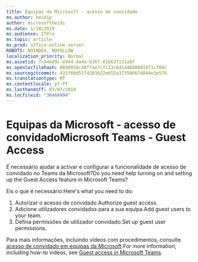 ```yaml
---
title: Equipas da Microsoft - acesso de convidado
ms.author: heidip
author: microsoftheidi
ms.date: 1/18/2019
ms.audience: ITPro
ms.topic: article
ms.prod: office-online-server
ROBOTS: NOINDEX, NOFOLLOW
localization_priority: Normal
ms.assetid: 7c44ed9c-e944-4a4a-b36f-81b637131a9f
ms.openlocfilehash: 0890950c48ffae7cfc13c641446088819f1cf04c
ms.sourcegitcommit: 431f60d51f4203b22e655a37358667d844e3e576
ms.translationtype: MT
ms.contentlocale: pt-PT
ms.lasthandoff: 03/07/2019
ms.locfileid: "30468494"
---
```

# <a name="microsoft-teams---guest-access"></a><span data-ttu-id="6c772-102">Equipas da Microsoft - acesso de convidado</span><span class="sxs-lookup"><span data-stu-id="6c772-102">Microsoft Teams - Guest Access</span></span>

<span data-ttu-id="6c772-103">É necessário ajudar a activar e configurar a funcionalidade de acesso de convidado no Teams da Microsoft?</span><span class="sxs-lookup"><span data-stu-id="6c772-103">Do you need help turning on and setting up the Guest Access feature in Microsoft Teams?</span></span>

<span data-ttu-id="6c772-104">Eis o que é necessário:</span><span class="sxs-lookup"><span data-stu-id="6c772-104">Here's what you need to do:</span></span>

1. <span data-ttu-id="6c772-105">Autorizar o acesso de convidado.</span><span class="sxs-lookup"><span data-stu-id="6c772-105">Authorize guest access.</span></span>
1. <span data-ttu-id="6c772-106">Adicione utilizadores convidados para a sua equipa.</span><span class="sxs-lookup"><span data-stu-id="6c772-106">Add guest users to your team.</span></span>
1. <span data-ttu-id="6c772-107">Defina permissões de utilizador convidado.</span><span class="sxs-lookup"><span data-stu-id="6c772-107">Set up guest user permissions.</span></span>

<span data-ttu-id="6c772-108">Para mais informações, incluindo vídeos com procedimentos, consulte [acesso de convidado em equipas da Microsoft](https://docs.microsoft.com/en-us/microsoftteams/guest-access).</span><span class="sxs-lookup"><span data-stu-id="6c772-108">For more information, including how-to videos, see [Guest access in Microsoft Teams](https://docs.microsoft.com/en-us/microsoftteams/guest-access).</span></span>

